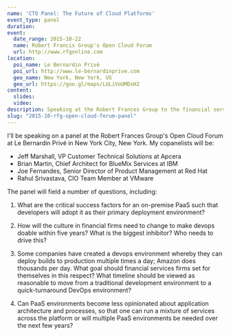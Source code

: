 ```yaml
---
name: 'CTO Panel: The Future of Cloud Platforms'
event_type: panel
duration:
event:
  date_range: 2015-10-22
  name: Robert Francis Group's Open Cloud Forum
  url: http://www.rfgonline.com
location:
  poi_name: Le Bernardin Privé
  poi_url: http://www.le-bernardinprive.com
  geo_name: New York, New York, US
  geo_url: https://goo.gl/maps/LULiVoUMDxH2
content:
  slides:
  video:
description: Speaking at the Robert Frances Group to the financial services user community.
slug: "2015-10-rfg-open-cloud-forum-panel"
---
```


I'll be speaking on a panel at the Robert Frances Group's Open Cloud Forum at Le Bernardin Privé in New York City, New York. My copanelists will be:

  * Jeff Marshall, VP Customer Technical Solutions at Apcera
  * Brian Martin, Chief Architect for BlueMix Services at IBM
  * Joe Fernandes, Senior Director of Product Management at Red Hat
  * Rahul Srivastava, CIO Team Member at VMware

The panel will field a number of questions, including:

1. What are the critical success factors for an on-premise PaaS such that developers will adopt it as their primary deployment environment?

2. How will the culture in financial firms need to change to make devops doable within five years? What is the biggest inhibitor? Who needs to drive this?

3. Some companies have created a devops environment whereby they can deploy builds to production multiple times a day; Amazon does thousands per day. What goal should financial services firms set for themselves in this respect? What timeline should be viewed as reasonable to move from a traditional development environment to a quick-turnaround DevOps environment?

4. Can PaaS environments become less opinionated about application architecture and processes, so that one can run a mixture of services across the platform or will multiple PaaS environments be needed over the next few years?
